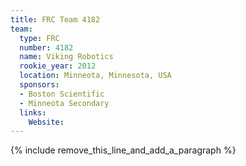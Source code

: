 ```yaml
---
title: FRC Team 4182
team:
  type: FRC
  number: 4182
  name: Viking Robotics
  rookie_year: 2012
  location: Minneota, Minnesota, USA
  sponsors:
  - Boston Scientific
  - Minneota Secondary
  links:
    Website:
---
```


{% include remove_this_line_and_add_a_paragraph %}